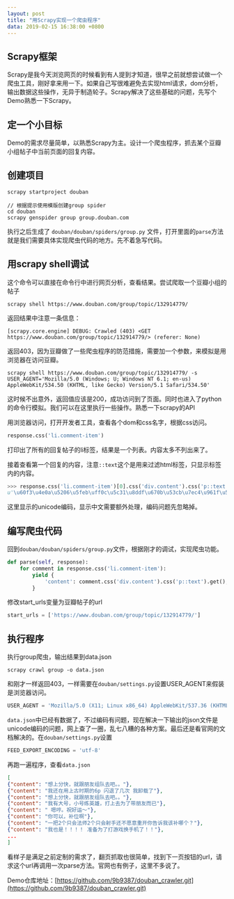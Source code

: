 ```yaml
---
layout: post
title: "用Scrapy实现一个爬虫程序"
data: 2019-02-15 16:38:00 +0800
---
```


## Scrapy框架
Scrapy是我今天浏览网页的时候看到有人提到才知道，很早之前就想尝试做一个爬虫工具，刚好拿来用一下。如果自己写很难避免去实现html请求，dom分析，输出数据这些操作，无异于制造轮子。Scrapy解决了这些基础的问题，先写个Demo熟悉一下Scrapy。

## 定一个小目标
Demo的需求尽量简单，以熟悉Scrapy为主。设计一个爬虫程序，抓去某个豆瓣小组帖子中当前页面的回复内容。

## 创建项目
```
scrapy startproject douban

// 根据提示使用模版创建group spider
cd douban
scrapy genspider group group.douban.com
```
执行之后生成了 `douban/douban/spiders/group.py` 文件，打开里面的`parse`方法就是我们需要具体实现爬虫代码的地方。先不着急写代码。

## 用scrapy shell调试
这个命令可以直接在命令行中进行网页分析，查看结果。尝试爬取一个豆瓣小组的帖子
```
scrapy shell https://www.douban.com/group/topic/132914779/
```
返回结果中注意一条信息：
```
[scrapy.core.engine] DEBUG: Crawled (403) <GET https://www.douban.com/group/topic/132914779/> (referer: None)
```
返回403，因为豆瓣做了一些爬虫程序的防范措施，需要加一个参数，来模拟是用浏览器在访问豆瓣。
```
scrapy shell https://www.douban.com/group/topic/132914779/ -s USER_AGENT='Mozilla/5.0 (Windows; U; Windows NT 6.1; en-us) AppleWebKit/534.50 (KHTML, like Gecko) Version/5.1 Safari/534.50'
```
这时候不出意外，返回值应该是200，成功访问到了页面。同时也进入了python的命令行模拟。我们可以在这里执行一些操作。熟悉一下scrapy的API

用浏览器访问，打开开发者工具，查看各个dom和css名字，根据css访问。
```python
response.css('li.comment-item')
```
打印出了所有的回复帖子的li标签，结果是一个列表。内容太多不列出来了。

接着查看第一个回复的内容，注意`::text`这个是用来过滤html标签，只显示标签内的内容。
```python
>>> response.css('li.comment-item')[0].css('div.content').css('p::text').get()
u'\u60f3\u4e0a\u5206\u5feb\uff0c\u5c31\u8ddf\u670b\u53cb\u7ec4\u961f\u53bb\u5427\u3002\u3002'
```
这里显示的unicode编码，显示中文需要额外处理，编码问题先忽略掉。

## 编写爬虫代码
回到`douban/douban/spiders/group.py`文件，根据刚才的调试，实现爬虫功能。
```python
def parse(self, response):
    for comment in response.css('li.comment-item'):
        yield {
            'content': comment.css('div.content').css('p::text').get(),
        }
```
修改start_urls变量为豆瓣帖子的url
```python
start_urls = ['https://www.douban.com/group/topic/132914779/']
```

## 执行程序
执行group爬虫，输出结果到data.json
```
scrapy crawl group -o data.json
```
和刚才一样返回403，一样需要在`douban/settings.py`设置USER_AGENT来假装是浏览器访问。
```python
USER_AGENT = 'Mozilla/5.0 (X11; Linux x86_64) AppleWebKit/537.36 (KHTML, like Gecko) Chrome/58.0.3029.110 Safari/537.36'
```
`data.json`中已经有数据了，不过编码有问题，现在解决一下输出的json文件是unicode编码的问题，网上查了一圈，乱七八糟的各种方案。最后还是看官网的文档解决的。在`douban/settings.py`设置
```python
FEED_EXPORT_ENCODING = 'utf-8'
```
再跑一遍程序，查看`data.json`
```json
[
{"content": "想上分快，就跟朋友组队去吧。。"},
{"content": "我还在用上古时期的6p 闪退了几次 我卸载了"},
{"content": "想上分快，就跟朋友组队去吧。。"},
{"content": "我有大号，小号练英雄，打上去为了带朋友而已"},
{"content": " 嗯哼。祝好运～"},
{"content": "你可以，补位啊"},
{"content": "一把2个只会法师2个只会射手还不愿意重开你告诉我该补哪个？"},
{"content": "我也是！！！！ 准备为了打游戏换手机了！！"},
...
]
```
看样子是满足之前定制的需求了，翻页抓取也很简单，找到下一页按钮的url，请求这个url再调用一次parse方法。官网也有例子，这里不多说了。

Demo仓库地址：[https://github.com/9b9387/douban_crawler.git](https://github.com/9b9387/douban_crawler.git)
